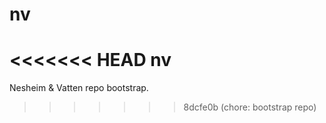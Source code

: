 # nv
<<<<<<< HEAD
nv
=======
Nesheim & Vatten repo bootstrap.
>>>>>>> 8dcfe0b (chore: bootstrap repo)
